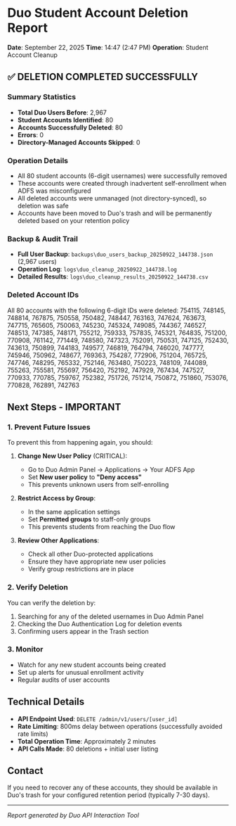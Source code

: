 # Duo Student Account Deletion Report

**Date**: September 22, 2025
**Time**: 14:47 (2:47 PM)
**Operation**: Student Account Cleanup

## ✅ DELETION COMPLETED SUCCESSFULLY

### Summary Statistics
- **Total Duo Users Before**: 2,967
- **Student Accounts Identified**: 80
- **Accounts Successfully Deleted**: 80
- **Errors**: 0
- **Directory-Managed Accounts Skipped**: 0

### Operation Details
- All 80 student accounts (6-digit usernames) were successfully removed
- These accounts were created through inadvertent self-enrollment when ADFS was misconfigured
- All deleted accounts were unmanaged (not directory-synced), so deletion was safe
- Accounts have been moved to Duo's trash and will be permanently deleted based on your retention policy

### Backup & Audit Trail
- **Full User Backup**: `backups\duo_users_backup_20250922_144738.json` (2,967 users)
- **Operation Log**: `logs\duo_cleanup_20250922_144738.log`
- **Detailed Results**: `logs\duo_cleanup_results_20250922_144738.csv`

### Deleted Account IDs
All 80 accounts with the following 6-digit IDs were deleted:
754115, 748145, 748814, 767875, 750558, 750482, 748447, 763163, 747624, 763673,
747715, 765605, 750063, 745230, 745324, 749085, 744367, 746527, 748513, 747385,
748171, 755212, 759333, 757835, 745321, 764835, 751200, 770908, 761142, 771449,
748580, 747323, 752091, 750531, 747125, 752430, 743613, 750899, 744183, 749577,
746819, 764794, 746020, 747777, 745946, 750962, 748677, 769363, 754287, 772906,
751204, 765725, 747746, 748295, 765332, 752146, 763480, 750223, 748109, 744089,
755263, 755581, 755697, 756420, 752192, 747929, 767434, 747527, 770933, 770785,
759767, 752382, 751726, 751214, 750872, 751860, 753076, 770828, 762891, 742763

## Next Steps - IMPORTANT

### 1. Prevent Future Issues
To prevent this from happening again, you should:

1. **Change New User Policy** (CRITICAL):
   - Go to Duo Admin Panel → Applications → Your ADFS App
   - Set **New user policy** to **"Deny access"**
   - This prevents unknown users from self-enrolling

2. **Restrict Access by Group**:
   - In the same application settings
   - Set **Permitted groups** to staff-only groups
   - This prevents students from reaching the Duo flow

3. **Review Other Applications**:
   - Check all other Duo-protected applications
   - Ensure they have appropriate new user policies
   - Verify group restrictions are in place

### 2. Verify Deletion
You can verify the deletion by:
1. Searching for any of the deleted usernames in Duo Admin Panel
2. Checking the Duo Authentication Log for deletion events
3. Confirming users appear in the Trash section

### 3. Monitor
- Watch for any new student accounts being created
- Set up alerts for unusual enrollment activity
- Regular audits of user accounts

## Technical Details
- **API Endpoint Used**: `DELETE /admin/v1/users/[user_id]`
- **Rate Limiting**: 800ms delay between operations (successfully avoided rate limits)
- **Total Operation Time**: Approximately 2 minutes
- **API Calls Made**: 80 deletions + initial user listing

## Contact
If you need to recover any of these accounts, they should be available in Duo's trash for your configured retention period (typically 7-30 days).

---
*Report generated by Duo API Interaction Tool*